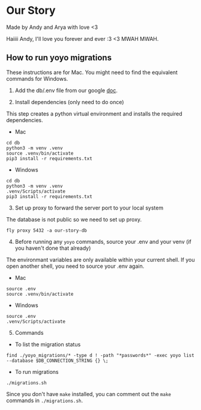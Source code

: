 # Our Story

Made by Andy and Arya with love <3

Haiiii Andy, I'll love you forever and ever :3 <3 MWAH MWAH.

## How to run yoyo migrations

These instructions are for Mac. You might need to find the equivalent commands for Windows.

1. Add the db/.env file from our google [doc](https://docs.google.com/document/d/10_2NFPEd3dLNVpfieamAXaiejnnolwVJ7kio30jfKKY/edit).

2. Install dependencies (only need to do once)

This step creates a python virtual environment and installs the required dependencies.

- Mac
```
cd db
python3 -m venv .venv 
source .venv/bin/activate
pip3 install -r requirements.txt
```

- Windows
```
cd db
python3 -m venv .venv 
.venv/Scripts/activate
pip3 install -r requirements.txt
```

3. Set up proxy to forward the server port to your local system

The database is not public so we need to set up proxy.
```
fly proxy 5432 -a our-story-db
```
4. Before running any `yoyo` commands, source your .env and your venv (if you haven't done that already)

The environmant variables are only available within your current shell. If you open another shell, you need to source your .env again.

- Mac
```
source .env
source .venv/bin/activate
```

- Windows
```
source .env
.venv/Scripts/activate
```

5. Commands
- To list the migration status
```
find ./yoyo_migrations/* -type d ! -path "*passwords*" -exec yoyo list --database $DB_CONNECTION_STRING {} \; 
```

- To run migrations
```
./migrations.sh
```
Since you don't have `make` installed, you can comment out the `make` commands in `./migrations.sh`.
